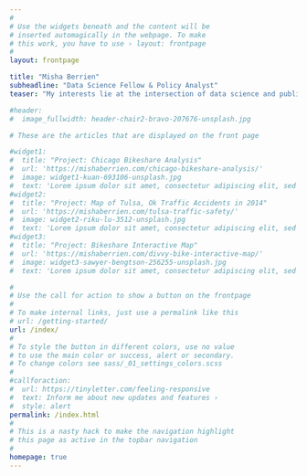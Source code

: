 ```yaml
---
#
# Use the widgets beneath and the content will be
# inserted automagically in the webpage. To make
# this work, you have to use › layout: frontpage
#
layout: frontpage

title: "Misha Berrien"
subheadline: "Data Science Fellow & Policy Analyst"
teaser: "My interests lie at the intersection of data science and public policy. My goal is to ensure that public sector organizations are able to take advantage of the data science techniques that are now so common in private sector companies. I am currently completing a fully-funded Data Science Fellowship at the Flatiron School in Washington D.C. My <a href="https://medium.com/@mishaberrien" target=_blank>blog</a> focuses on personal projects and data visualizations."

#header:
#  image_fullwidth: header-chair2-bravo-207676-unsplash.jpg

# These are the articles that are displayed on the front page

#widget1:
#  title: "Project: Chicago Bikeshare Analysis"
#  url: 'https://mishaberrien.com/chicago-bikeshare-analysis/'
#  image: widget1-kuan-693106-unsplash.jpg
#  text: 'Lorem ipsum dolor sit amet, consectetur adipiscing elit, sed do eiusmod tempor incididunt ut labore et dolore magna aliqua. Ut enim ad minim veniam, quis nostrud exercitation ullamco laboris nisi ut aliquip ex ea commodo consequat.'
#widget2:
#  title: "Project: Map of Tulsa, Ok Traffic Accidents in 2014"
#  url: 'https://mishaberrien.com/tulsa-traffic-safety/'
#  image: widget2-riku-lu-3512-unsplash.jpg
#  text: 'Lorem ipsum dolor sit amet, consectetur adipiscing elit, sed do eiusmod tempor incididunt ut labore et dolore magna aliqua. Ut enim ad minim veniam, quis nostrud exercitation ullamco laboris nisi ut aliquip ex ea commodo consequat.'
#widget3:
#  title: "Project: Bikeshare Interactive Map"
#  url: 'https://mishaberrien.com/divvy-bike-interactive-map/'
#  image: widget3-sawyer-bengtson-256255-unsplash.jpg
#  text: 'Lorem ipsum dolor sit amet, consectetur adipiscing elit, sed do eiusmod tempor incididunt ut labore et dolore magna aliqua. Ut enim ad minim veniam, quis nostrud exercitation ullamco laboris nisi ut aliquip ex ea commodo consequat.'

#
# Use the call for action to show a button on the frontpage
#
# To make internal links, just use a permalink like this
# url: /getting-started/
url: /index/
#
# To style the button in different colors, use no value
# to use the main color or success, alert or secondary.
# To change colors see sass/_01_settings_colors.scss
#
#callforaction:
#  url: https://tinyletter.com/feeling-responsive
#  text: Inform me about new updates and features ›
#  style: alert
permalink: /index.html
#
# This is a nasty hack to make the navigation highlight
# this page as active in the topbar navigation
#
homepage: true
---
```


<!-- <div id="videoModal" class="reveal-modal large" data-reveal="">
  <div class="flex-video widescreen vimeo" style="display: block;">
    <iframe width="1280" height="720" src="https://www.youtube.com/embed/3b5zCFSmVvU" frameborder="0" allowfullscreen></iframe>
  </div>
  <a class="close-reveal-modal">&#215;</a>
</div> -->
